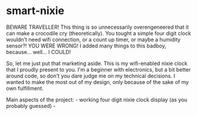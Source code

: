 # smart-nixie
BEWARE TRAVELLER! This thing is so unnecessarily overengeneered that it can make a crocodile cry (theoretically). You tought a simple four digit clock wouldn't need wifi connection, or a count up timer, or maybe a humidity sensor?! YOU WERE WRONG! I added many things to this badboy, because... well... I COULD!

So, let me just put that marketing aside. This is my wifi-enabled nixie clock that I proudly present to you. I'm a beginner with electronics, but a bit better around code, so don't you dare judge me on my technical decisions. I wanted to make the most out of my design, only because of the sake of my own fulfillment.

Main aspects of the project:
	- working four digit nixie clock display (as you probably guessed)
	-
